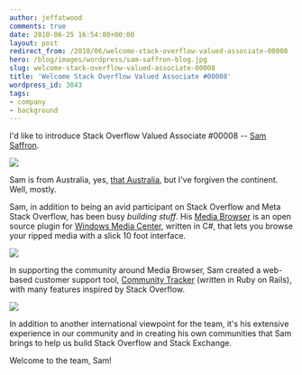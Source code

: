 ```yaml
---
author: jeffatwood
comments: true
date: 2010-06-25 16:54:00+00:00
layout: post
redirect_from: /2010/06/welcome-stack-overflow-valued-associate-00008
hero: /blog/images/wordpress/sam-saffron-blog.jpg
slug: welcome-stack-overflow-valued-associate-00008
title: 'Welcome Stack Overflow Valued Associate #00008'
wordpress_id: 3843
tags:
- company
- background
---
```



I'd like to introduce Stack Overflow Valued Associate #00008 -- [Sam Saffron](http://stackoverflow.com/users/17174/sam-saffron).



![](/blog/images/wordpress/sam-saffron-blog.jpg)



Sam is from Australia, yes, [that Australia](http://blog.stackoverflow.com/2009/02/new-question-answer-rate-limits/), but I've forgiven the continent. Well, mostly.



Sam, in addition to being an avid participant on Stack Overflow and Meta Stack Overflow, has been busy _building stuff_. His [Media Browser](http://www.mediabrowser.tv/) is an open source plugin for [Windows Media Center](http://www.microsoft.com/windows/windows-media-center/get-started/default.aspx), written in C#, that lets you browse your ripped media with a slick 10 foot interface.



[![](http://blog.stackoverflow.com/wp-content/uploads/media-browser.jpg)](http://www.mediabrowser.tv/)



In supporting the community around Media Browser, Sam created a web-based customer support tool, [Community Tracker](http://community-tracker.com/) (written in Ruby on Rails), with many features inspired by Stack Overflow.



[![](http://blog.stackoverflow.com/wp-content/uploads/community-tracker.png)](http://meta.community-tracker.com/)



In addition to another international viewpoint for the team, it's his extensive experience in our community and in creating his own communities that Sam brings to help us build Stack Overflow and Stack Exchange.



Welcome to the team, Sam! 

